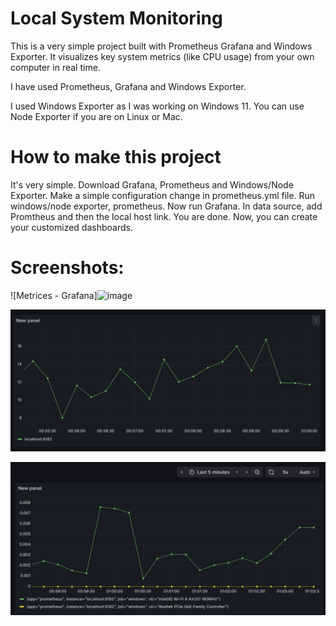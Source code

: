 # Local System Monitoring

This is a very simple project built with Prometheus Grafana and Windows Exporter.
It visualizes key system metrics (like CPU usage) from your own computer in real time.

I have used Prometheus, Grafana and Windows Exporter.

I used Windows Exporter as I was working on Windows 11. You can use Node Exporter if you are on Linux or Mac.

# How to make this project

It's very simple. Download Grafana, Prometheus and Windows/Node Exporter.
Make a simple configuration change in prometheus.yml file.
Run windows/node exporter, prometheus.
Now run Grafana. In data source, add Promtheus and then the local host link.
You are done. Now, you can create your customized dashboards.

# Screenshots:

![Metrices - Grafana]<img width="1448" height="705" alt="image" src="https://github.com/user-attachments/assets/93e083e3-b88e-4998-810b-f2e7c82c11ff" />


![Real-time Graph showing CPU usage](images\image-2.png)

![Network Upload Speed (MB/s)](images\image.png)
